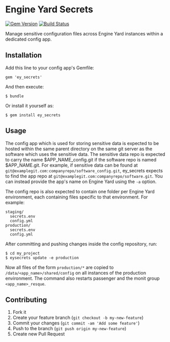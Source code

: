# Engine Yard Secrets

[![Gem Version](https://badge.fury.io/rb/ey_secrets.svg)](http://badge.fury.io/rb/ey_secrets)
[![Build Status](https://travis-ci.org/tf/ey_secrets.svg?branch=master)](https://travis-ci.org/tf/ey_secrets)

Manage sensitive configuration files across Engine Yard instances
within a dedicated config app.

## Installation

Add this line to your config app's Gemfile:

    gem 'ey_secrets'

And then execute:

    $ bundle

Or install it yourself as:

    $ gem install ey_secrets

## Usage

The config app which is used for storing sensitive data is expected to
be hosted within the same parent directory on the same git server as
the software which uses the sensitive data. The sensitive data repo is
expected to carry the name $APP_NAME_config.git if the software repo
is named $APP_NAME.git. For example, if sensitive data can be found at
`git@examplegit.com:companyrepo/software_config.git`, ey_secrets
expects to find the app repo at
`git@examplegit.com:companyrepo/software.git`. You can instead provide
the app's name on Engine Yard using the `-a` option.

The config repo is also expected to contain one folder per Engine Yard
environment, each containing files specific to that environment. For
example:

    staging/
      secrets.env
      config.yml
    production/
      secrets.env
      config.yml

After committing and pushing changes inside the config repository, run:

    $ cd my_project
    $ eysecrets update -e production

Now all files of the form `production/*` are copied to
`/data/<app_name>/shared/config` on all instances of the production
environment. The command also restarts passenger and the monit group
`<app_name>_resque`.

## Contributing

1. Fork it
2. Create your feature branch (`git checkout -b my-new-feature`)
3. Commit your changes (`git commit -am 'Add some feature'`)
4. Push to the branch (`git push origin my-new-feature`)
5. Create new Pull Request
